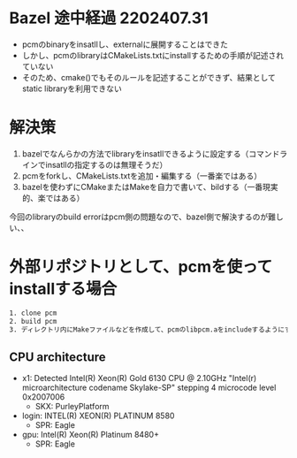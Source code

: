 # Bazel 途中経過 2202407.31

- pcmのbinaryをinsatllし、externalに展開することはできた
- しかし、pcmのlibraryはCMakeLists.txtにinstallするための手順が記述されていない
- そのため、cmake()でもそのルールを記述することができず、結果としてstatic libraryを利用できない

# 解決策

1. bazelでなんらかの方法でlibraryをinsatllできるように設定する（コマンドラインでinsatllの指定するのは無理そうだ）
2. pcmをforkし、CMakeLists.txtを追加・編集する（一番楽ではある）
3. bazelを使わずにCMakeまたはMakeを自力で書いて、bildする（一番現実的、楽ではある）

今回のlibraryのbuild errorはpcm側の問題なので、bazel側で解決するのが難しい、、

# 外部リポジトリとして、pcmを使ってinstallする場合

```bash
1. clone pcm
2. build pcm
3. ディレクトリ内にMakeファイルなどを作成して、pcmのlibpcm.aをincludeするようにする
```

## CPU architecture
- x1: Detected Intel(R) Xeon(R) Gold 6130 CPU @ 2.10GHz "Intel(r) microarchitecture codename Skylake-SP" stepping 4 microcode level 0x2007006
  - SKX: PurleyPlatform
- login: INTEL(R) XEON(R) PLATINUM 8580
  - SPR: Eagle
- gpu: Intel(R) Xeon(R) Platinum 8480+
  - SPR: Eagle
